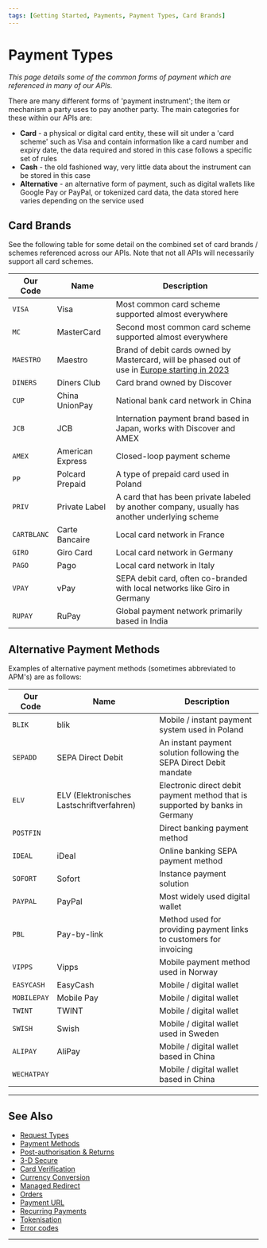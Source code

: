 ```yaml
---
tags: [Getting Started, Payments, Payment Types, Card Brands]
---
```


# Payment Types

*This page details some of the common forms of payment which are referenced in many of our APIs.*

There are many different forms of 'payment instrument'; the item or mechanism a party uses to pay another party. The main categories for these within our APIs are:

- **Card** - a physical or digital card entity, these will sit under a 'card scheme' such as Visa and contain information like a card number and expiry date, the data required and stored in this case follows a specific set of rules
- **Cash** - the old fashioned way, very little data about the instrument can be stored in this case
- **Alternative** - an alternative form of payment, such as digital wallets like Google Pay or PayPal, or tokenized card data, the data stored here varies depending on the service used

## Card Brands

See the following table for some detail on the combined set of card brands / schemes referenced across our APIs. Note that not all APIs will necessarily support all card schemes.

| Our Code        | Name             | Description                                                                                                                                          |
|-----------------|------------------|------------------------------------------------------------------------------------------------------------------------------------------------------|
| ```VISA```      | Visa             | Most common card scheme supported almost everywhere                                                                                                  |
| ```MC```        | MasterCard       | Second most common card scheme supported almost everywhere                                                                                           |
| ```MAESTRO```   | Maestro          | Brand of debit cards owned by Mastercard, will be phased out of use in [Europe starting in 2023](https://en.wikipedia.org/wiki/Maestro_(debit_card)) |
| ```DINERS```    | Diners Club      | Card brand owned by Discover                                                                                                                         |
| ```CUP```       | China UnionPay   | National bank card network in China                                                                                                                  |
| ```JCB```       | JCB              | Internation payment brand based in Japan, works with Discover and AMEX                                                                               |
| ```AMEX```      | American Express | Closed-loop payment scheme                                                                                                                           |
| ```PP```        | Polcard Prepaid  | A type of prepaid card used in Poland                                                                                                                |
| ```PRIV```      | Private Label    | A card that has been private labeled by another company, usually has another underlying scheme                                                       |
| ```CARTBLANC``` | Carte Bancaire   | Local card network in France                                                                                                                         |
| ```GIRO```      | Giro Card        | Local card network in Germany                                                                                                                        |
| ```PAGO```      | Pago             | Local card network in Italy                                                                                                                          |
| ```VPAY```      | vPay             | SEPA debit card, often co-branded with local networks like Giro in Germany                                                                           |
| ```RUPAY```     | RuPay            | Global payment network primarily based in India                                                                                                      |

## Alternative Payment Methods

Examples of alternative payment methods (sometimes abbreviated to APM's) are as follows:

| Our Code        | Name                                      | Description                                                                  |
|-----------------|-------------------------------------------|------------------------------------------------------------------------------|
| ```BLIK```      | blik                                      | Mobile / instant payment system used in Poland                               |
| ```SEPADD```    | SEPA Direct Debit                         | An instant payment solution following the SEPA Direct Debit mandate          |
| ```ELV```       | ELV (Elektronisches Lastschriftverfahren) | Electronic direct debit payment method that is supported by banks in Germany |
| ```POSTFIN```   |                                           | Direct banking payment method                                                |
| ```IDEAL```     | iDeal                                     | Online banking SEPA payment method                                           |
| ```SOFORT```    | Sofort                                    | Instance payment solution                                                    |
| ```PAYPAL```    | PayPal                                    | Most widely used digital wallet                                              |
| ```PBL```       | Pay-by-link                               | Method used for providing payment links to customers for invoicing           |
| ```VIPPS```     | Vipps                                     | Mobile payment method used in Norway                                         |
| ```EASYCASH```  | EasyCash                                  | Mobile / digital wallet                                                      |
| ```MOBILEPAY``` | Mobile Pay                                | Mobile / digital wallet                                                      |
| ```TWINT```     | TWINT                                     | Mobile / digital wallet                                                      |
| ```SWISH```     | Swish                                     | Mobile / digital wallet used in Sweden                                       |
| ```ALIPAY```    | AliPay                                    | Mobile / digital wallet based in China                                       |
| ```WECHATPAY``` |                                           | Mobile / digital wallet based in China                                       |


---

## See Also

- [Request Types](?path=docs/3-1-request-types.md)
- [Payment Methods](?path=docs/3-2-payment-methods.md)
- [Post-authorisation & Returns](?path=docs/3-4-post-auth.md)
- [3-D Secure](?path=docs/3-5-3d-secure.md)
- [Card Verification](?path=docs/3-6-card-verification.md)
- [Currency Conversion](?path=docs/3-7-currency-conversion.md)
- [Managed Redirect](?path=docs/3-8-managed-redirect.md)
- [Orders](?path=docs/3-9-orders.md)
- [Payment URL](?path=docs/3-10-payment-url.md)
- [Recurring Payments](?path=docs/3-11-recurring-payments.md)
- [Tokenisation](?path=docs/3-12-tokenisation.md)
- [Error codes](?path=docs/3-13-error-codes.md)

---
